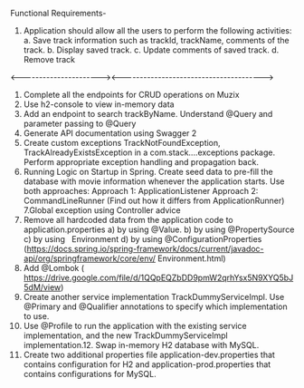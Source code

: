 Functional Requirements- 
1. Application should allow all the users to perform the
following activities:
a. Save track information such as trackId,
trackName, comments of the track.
b. Display saved track.
c. Update comments of saved track.
d. Remove track


<----------------------><--------------------------------------->

1. Complete all the endpoints for CRUD operations on Muzix
2. Use h2-console to view in-memory data
3. Add an endpoint to search trackByName. Understand @Query and parameter passing to
@Query
4. Generate API documentation using Swagger 2
5. Create custom exceptions TrackNotFoundException, TrackAlreadyExistsException in a
com.stack....exceptions package. Perform appropriate exception handling and propagation
back.
6. Running Logic on Startup in Spring. Create seed data to pre-fill the database with movie
information whenever the application starts. Use both approaches:
Approach 1: ApplicationListener<ContextRefreshedEvent>
Approach 2: CommandLineRunner (Find out how it differs from ApplicationRunner)
7.Global exception using Controller advice
8. Remove all hardcoded data from the application code to application.properties
a) by using @Value.
b) by using @PropertySource
c) by using ​ ​ Environment
d) by using @ConfigurationProperties
(https://docs.spring.io/spring-framework/docs/current/javadoc-api/org/springframework/core/env/
Environment.html)
9. Add @Lombok
(​ https://drive.google.com/file/d/1QQpEQZbDD9pmW2qrhYsx5N9XYQ5bJ5dM/view​ )
10. Create another service implementation TrackDummyServiceImpl. Use @Primary and
@Qualifier annotations to specify which implementation to use.
11. Use @Profile to run the application with the existing service implementation, and the new
TrackDummyServiceImpl implementation.12. Swap in-memory H2 database with MySQL.
13. Create two additional properties file application-dev.properties that contains configuration for
H2 and application-prod.properties that contains configurations for MySQL.


